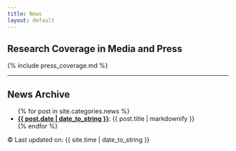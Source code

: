 ```yaml
---
title: News
layout: default
---
```


## Research Coverage in Media and Press

{% include press_coverage.md %}  
<!-- <ul class="inset">
  <li>
    <a href="http://spectrum.ieee.org/robotics/medical-robots/would-you-trust-a-robot-surgeon-to-operate-on-you"><img src="{{ site.baseurl }}/news/press/ieee-spectrum-logo.jpg" alt="IEEE Spectrum" width="200" height="50" /></a>
  </li>

  <li>
    <a href="http://www.rollingstone.com/culture/features/inside-the-artificial-intelligence-revolution-a-special-report-pt-2-20160309"><img src="{{ site.baseurl }}/news/press/rolling-stone-logo.png" alt="IEEE Spectrum" width="200" height="60" /></a>
  </li>

  <li>
    <a href="https://www.youtube.com/watch?v=_DA8mf4Aj8A&feature=youtu.be"><img src="{{ site.baseurl }}/news/press/cnet_logo.jpg" alt="IEEE Spectrum" width="200" height="60" /></a>
  </li>

  <li>
  	<a href="http://www.nytimes.com/2014/10/23/science/new-research-center-aims-to-develop-second-generation-of-surgical-robots.html"><img src="{{ site.baseurl }}/news/press/nyt-logo.png" alt="New York Times" width="200" height="35" /></a>
  </li>

  <li>
  	<a href="http://www.medgadget.com/2014/10/berkeleys-autonomous-surgical-robotic-system.html"><img src="{{ site.baseurl }}/news/press/Medgadget_logo.png" alt="Med Gadget" width="200" height="40" /></a>	
  </li>

  <li>
  	<a href="http://www.3dprinterworld.com/article/using-3d-printing-improve-radiation-therapy"><img src="{{ site.baseurl }}/news/press/3dpw.png" alt="3D Printing World" width="200" height="60" /></a>
  </li>

  <li>
  	<a href="http://phys.org/news/2012-12-big-nsf-grant-funds-robots.html"><img src="{{ site.baseurl }}/news/press/physorg_logo.png" alt="Phys.Org" width="200" height="50" /></a>
  </li>

</ul>
 -->
---

## News Archive

<ul class="inset">
{% for post in site.categories.news %}
  <li>
    <a href="{{ site.baseurl }}{{ post.url }}"><strong>{{ post.date | date_to_string }}</strong></a>: {{ post.title | markdownify }}
  </li>
{% endfor %}
</ul>
 



<div class="footer">
&copy; Last updated on: {{ site.time | date_to_string }}
</div>
